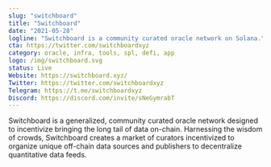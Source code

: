 ```yaml
---
slug: "switchboard"
title: "Switchboard"
date: "2021-05-28"
logline: "Switchboard is a community curated oracle network on Solana."
cta: https://twitter.com/switchboardxyz
category: oracle, infra, tools, spl, defi, app
logo: /img/switchboard.svg
status: Live
Website: https://switchboard.xyz/	
Twitter: https://twitter.com/switchboardxyz			
Telegram: https://t.me/switchboardxyz
Discord: https://discord.com/invite/sNeGymrabT
---
```


Switchboard is a generalized, community curated oracle network designed
to incentivize bringing the long tail of data on-chain. Harnessing the
wisdom of crowds, Switchboard creates a market of curators incentivized
to organize unique off-chain data sources and publishers to decentralize
quantitative data feeds.
